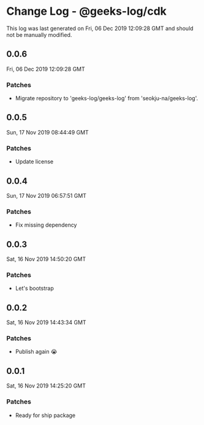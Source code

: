 # Change Log - @geeks-log/cdk

This log was last generated on Fri, 06 Dec 2019 12:09:28 GMT and should not be manually modified.

## 0.0.6
Fri, 06 Dec 2019 12:09:28 GMT

### Patches

- Migrate repository to 'geeks-log/geeks-log' from 'seokju-na/geeks-log'. 

## 0.0.5
Sun, 17 Nov 2019 08:44:49 GMT

### Patches

- Update license

## 0.0.4
Sun, 17 Nov 2019 06:57:51 GMT

### Patches

- Fix missing dependency

## 0.0.3
Sat, 16 Nov 2019 14:50:20 GMT

### Patches

- Let's bootstrap

## 0.0.2
Sat, 16 Nov 2019 14:43:34 GMT

### Patches

- Publish again :sob:

## 0.0.1
Sat, 16 Nov 2019 14:25:20 GMT

### Patches

- Ready for ship package

